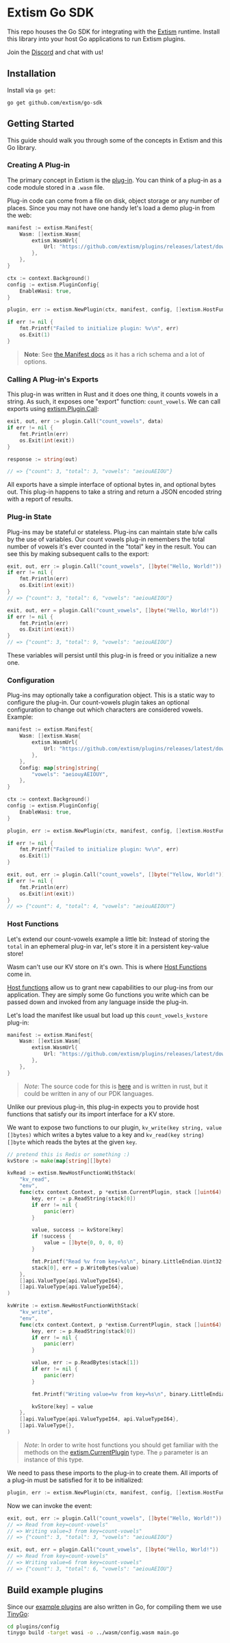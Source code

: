 # Extism Go SDK

This repo houses the Go SDK for integrating with the [Extism](https://extism.org/) runtime. Install this library into your host Go applications to run Extism plugins.

Join the [Discord](https://discord.gg/EGTV8Pxs) and chat with us!

## Installation

Install via `go get`:

```
go get github.com/extism/go-sdk
```

## Getting Started

This guide should walk you through some of the concepts in Extism and this Go library.

### Creating A Plug-in

The primary concept in Extism is the [plug-in](https://extism.org/docs/concepts/plug-in). You can think of a plug-in as a code module stored in a `.wasm` file.

Plug-in code can come from a file on disk, object storage or any number of places. Since you may not have one handy let's load a demo plug-in from the web:

```go
manifest := extism.Manifest{
    Wasm: []extism.Wasm{
        extism.WasmUrl{
            Url: "https://github.com/extism/plugins/releases/latest/download/count_vowels.wasm",
        },
    },
}

ctx := context.Background()
config := extism.PluginConfig{
    EnableWasi: true,
}

plugin, err := extism.NewPlugin(ctx, manifest, config, []extism.HostFunction{})

if err != nil {
    fmt.Printf("Failed to initialize plugin: %v\n", err)
    os.Exit(1)
}
```
> **Note**: See [the Manifest docs](https://pkg.go.dev/github.com/extism/go-sdk#Manifest) as it has a rich schema and a lot of options.

### Calling A Plug-in's Exports

This plug-in was written in Rust and it does one thing, it counts vowels in a string. As such, it exposes one "export" function: `count_vowels`. We can call exports using [extism.Plugin.Call](https://pkg.go.dev/github.com/extism/go-sdk#Plugin.Call):

```go
exit, out, err := plugin.Call("count_vowels", data)
if err != nil {
    fmt.Println(err)
    os.Exit(int(exit))
}

response := string(out)

// => {"count": 3, "total": 3, "vowels": "aeiouAEIOU"}
```

All exports have a simple interface of optional bytes in, and optional bytes out. This plug-in happens to take a string and return a JSON encoded string with a report of results.

### Plug-in State

Plug-ins may be stateful or stateless. Plug-ins can maintain state b/w calls by the use of variables. Our count vowels plug-in remembers the total number of vowels it's ever counted in the "total" key in the result. You can see this by making subsequent calls to the export:

```go
exit, out, err := plugin.Call("count_vowels", []byte("Hello, World!"))
if err != nil {
    fmt.Println(err)
    os.Exit(int(exit))
}
// => {"count": 3, "total": 6, "vowels": "aeiouAEIOU"}

exit, out, err = plugin.Call("count_vowels", []byte("Hello, World!"))
if err != nil {
    fmt.Println(err)
    os.Exit(int(exit))
}
// => {"count": 3, "total": 9, "vowels": "aeiouAEIOU"}
```

These variables will persist until this plug-in is freed or you initialize a new one.

### Configuration

Plug-ins may optionally take a configuration object. This is a static way to configure the plug-in. Our count-vowels plugin takes an optional configuration to change out which characters are considered vowels. Example:

```go
manifest := extism.Manifest{
    Wasm: []extism.Wasm{
        extism.WasmUrl{
            Url: "https://github.com/extism/plugins/releases/latest/download/count_vowels.wasm",
        },
    },
    Config: map[string]string{
        "vowels": "aeiouyAEIOUY",
    },
}

ctx := context.Background()
config := extism.PluginConfig{
    EnableWasi: true,
}

plugin, err := extism.NewPlugin(ctx, manifest, config, []extism.HostFunction{})

if err != nil {
    fmt.Printf("Failed to initialize plugin: %v\n", err)
    os.Exit(1)
}

exit, out, err := plugin.Call("count_vowels", []byte("Yellow, World!"))
if err != nil {
    fmt.Println(err)
    os.Exit(int(exit))
}
// => {"count": 4, "total": 4, "vowels": "aeiouAEIOUY"}
```

### Host Functions

Let's extend our count-vowels example a little bit: Instead of storing the `total` in an ephemeral plug-in var, let's store it in a persistent key-value store!

Wasm can't use our KV store on it's own. This is where [Host Functions](https://extism.org/docs/concepts/host-functions) come in.

[Host functions](https://extism.org/docs/concepts/host-functions) allow us to grant new capabilities to our plug-ins from our application. They are simply some Go functions you write which can be passed down and invoked from any language inside the plug-in.

Let's load the manifest like usual but load up this `count_vowels_kvstore` plug-in:

```go
manifest := extism.Manifest{
    Wasm: []extism.Wasm{
        extism.WasmUrl{
            Url: "https://github.com/extism/plugins/releases/latest/download/count_vowels_kvstore.wasm",
        },
    },
}
```

> *Note*: The source code for this is [here](https://github.com/extism/plugins/blob/main/count_vowels_kvstore/src/lib.rs) and is written in rust, but it could be written in any of our PDK languages.

Unlike our previous plug-in, this plug-in expects you to provide host functions that satisfy our its import interface for a KV store.

We want to expose two functions to our plugin, `kv_write(key string, value []bytes)` which writes a bytes value to a key and `kv_read(key string) []byte` which reads the bytes at the given `key`.
```go
// pretend this is Redis or something :)
kvStore := make(map[string][]byte)

kvRead := extism.NewHostFunctionWithStack(
    "kv_read",
    "env",
    func(ctx context.Context, p *extism.CurrentPlugin, stack []uint64) {
        key, err := p.ReadString(stack[0])
        if err != nil {
            panic(err)
        }

        value, success := kvStore[key]
        if !success {
            value = []byte{0, 0, 0, 0}
        }

        fmt.Printf("Read %v from key=%s\n", binary.LittleEndian.Uint32(value), key)
        stack[0], err = p.WriteBytes(value)
    },
    []api.ValueType{api.ValueTypeI64},
    []api.ValueType{api.ValueTypeI64},
)

kvWrite := extism.NewHostFunctionWithStack(
    "kv_write",
    "env",
    func(ctx context.Context, p *extism.CurrentPlugin, stack []uint64) {
        key, err := p.ReadString(stack[0])
        if err != nil {
            panic(err)
        }

        value, err := p.ReadBytes(stack[1])
        if err != nil {
            panic(err)
        }

        fmt.Printf("Writing value=%v from key=%s\n", binary.LittleEndian.Uint32(value), key)

        kvStore[key] = value
    },
    []api.ValueType{api.ValueTypeI64, api.ValueTypeI64},
    []api.ValueType{},
)
```

> *Note*: In order to write host functions you should get familiar with the methods on the [extism.CurrentPlugin](https://pkg.go.dev/github.com/extism/go-sdk#CurrentPlugin) type. The `p` parameter is an instance of this type.

We need to pass these imports to the plug-in to create them. All imports of a plug-in must be satisfied for it to be initialized:

```go
plugin, err := extism.NewPlugin(ctx, manifest, config, []extism.HostFunction{kvRead, kvWrite});
```

Now we can invoke the event:

```go
exit, out, err := plugin.Call("count_vowels", []byte("Hello, World!"))
// => Read from key=count-vowels"
// => Writing value=3 from key=count-vowels"
// => {"count": 3, "total": 3, "vowels": "aeiouAEIOU"}

exit, out, err = plugin.Call("count_vowels", []byte("Hello, World!"))
// => Read from key=count-vowels"
// => Writing value=6 from key=count-vowels"
// => {"count": 3, "total": 6, "vowels": "aeiouAEIOU"}
```

## Build example plugins
Since our [example plugins](./plugins/) are also written in Go, for compiling them we use [TinyGo](https://tinygo.org/):
```sh
cd plugins/config
tinygo build -target wasi -o ../wasm/config.wasm main.go
```
